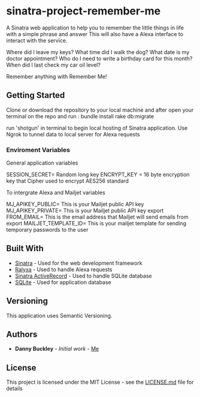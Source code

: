 # sinatra-project-remember-me

A Sinatra web application to help you to remember the little things in life with a simple phrase and answer This will also have a Alexa interface to interact with the service.

Where did I leave my keys? 
What time did I walk the dog? 
What date is my doctor appointment? 
Who do I need to write a birthday card for this month?
When did I last check my car oil level?

Remember anything with Remember Me!

## Getting Started

Clone or download the repository to your local machine and after open your terminal on the repo and run :
bundle install
rake db:migrate

run 'shotgun' in terminal to begin local hosting of Sinatra application.
Use Ngrok to tunnel data to local server for Alexa requests


### Enviroment Variables

General application variables

SESSION_SECRET= Random long key
ENCRYPT_KEY = 16 byte encryption key that Cipher used to encrypt AES256 standard

To intergrate Alexa and Mailjet variables

MJ_APIKEY_PUBLIC= This is your Mailjet public API key
MJ_APIKEY_PRIVATE= This is your Mailjet public API key
export FROM_EMAIL= This is the email address that Mailjet will send emails from
export MAILJET_TEMPLATE_ID= This is your mailjet template for sending temporary passwords to the user

## Built With

* [Sinatra](https://github.com/sinatra/sinatra) - Used for the web development framework
* [Ralyxa](https://github.com/sjmog/ralyxa) - Used to handle Alexa requests
* [Sinatra ActiveRecord](https://github.com/sinatra-activerecord/sinatra-activerecord) - Used to handle SQLite database
* [SQLite](https://www.sqlite.org/index.html) - Used for application database


## Versioning

This application uses Semantic Versioning.

## Authors

* **Danny Buckley** - *Initial work* - [Me](https://github.com/DBuckley0126)

## License

This project is licensed under the MIT License - see the [LICENSE.md](LICENSE.md) file for details

